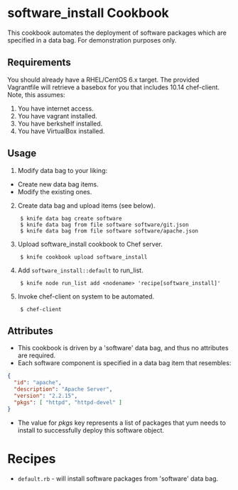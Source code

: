 # software_install Cookbook

This cookbook automates the deployment of software packages which are
specified in a data bag.  For demonstration purposes only.

## Requirements

You should already have a RHEL/CentOS 6.x target.  The provided
Vagrantfile will retrieve a basebox for you that includes 10.14
chef-client.  Note, this assumes:

  1.  You have internet access.
  2.  You have vagrant installed.
  3.  You have berkshelf installed.
  4.  You have VirtualBox installed.


## Usage

1.  Modify data bag to your liking:
  * Create new data bag items.
  * Modify the existing ones.
2.  Create data bag and upload items (see below).

```
    $ knife data bag create software
    $ knife data bag from file software software/git.json
    $ knife data bag from file software software/apache.json
```

3.  Upload software_install cookbook to Chef server.

```
    $ knife cookbook upload software_install
```

4.  Add `software_install::default` to run_list.

```
    $ knife node run_list add <nodename> 'recipe[software_install]'
```

5.  Invoke chef-client on system to be automated.

```
    $ chef-client
```

## Attributes

* This cookbook is driven by a 'software' data bag, and thus no
attributes are required.
* Each software component is specified in a data bag item that
resembles:

```json
{
  "id": "apache",
  "description": "Apache Server",
  "version": "2.2.15",
  "pkgs": [ "httpd", "httpd-devel" ]
}
```

* The value for *pkgs* key represents a list of packages that yum needs
to install to successfully deploy this software object.

# Recipes

* `default.rb` - will install software packages from 'software' data
bag.
